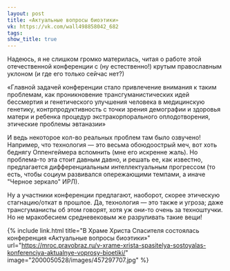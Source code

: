 ```yaml
---
layout: post
title: «Актуальные вопросы биоэтики»
vk: https://vk.com/wall498858042_682
tags: 
show_title: true
---
```

Надеюсь, я не слишком громко материлась, читая о работе этой отечественной конференции с (ну естественно!) крутым православным уклоном (и где его только сейчас нет?)

«Главной задачей конференции стало привлечение внимания к таким проблемам, как проникновение трансгуманистических идей бессмертия и генетического улучшения человека в медицинскую генетику, контрпродуктивность с точки зрения демографии и здоровья матери и ребенка процедур экстракорпорального оплодотворения, этические проблемы эвтаназии» 

И ведь некоторое кол-во реальных проблем там было озвучено! Например, что технология — это весьма обоюдоострый меч, вот хоть беднягу Оппенгеймера вспомнить (мне его искренне жаль). Но проблема-то эта стоит давным давно, и решать ее, как известно, предлагается дифференциальным интеллектуальным прогрессом (то есть, чтобы социум развивался опережающими темпами, а иначе "Черное зеркало" ИРЛ). 

Ну а участники конференции предлагают, наоборот, скорее этическую стагнацию/откат в прошлое. Да, технология — это также и угроза; даже трансгуманисты об этом говорят, хотя уж они-то очень за техноштучки. Но не мракобесием средневековым же разруливать такие вещи!

{% include link.html title="В Храме Христа Спасителя состоялась конференция «Актуальные вопросы биоэтики»" url="https://mroc.pravobraz.ru/v-xrame-xrista-spasitelya-sostoyalas-konferenciya-aktualnye-voprosy-bioetiki/" image="2000050528/images/457297707.jpg" %}